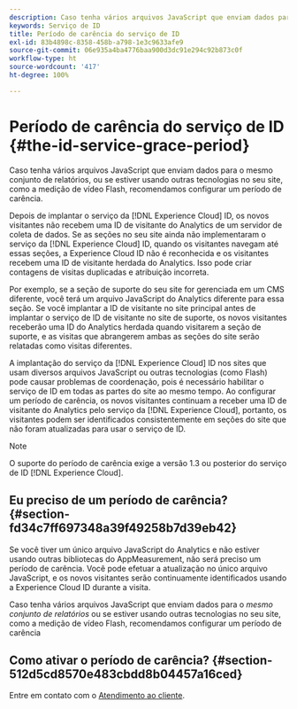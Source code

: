 ```yaml
---
description: Caso tenha vários arquivos JavaScript que enviam dados para o mesmo conjunto de relatórios, ou se estiver usando outras tecnologias no seu site, como a medição de vídeo Flash, recomendamos configurar um período de carência.
keywords: Serviço de ID
title: Período de carência do serviço de ID
exl-id: 83b4898c-8358-458b-a798-1e3c9633afe9
source-git-commit: 06e935a4ba4776baa900d3dc91e294c92b873c0f
workflow-type: ht
source-wordcount: '417'
ht-degree: 100%

---
```


# Período de carência do serviço de ID {#the-id-service-grace-period}

Caso tenha vários arquivos JavaScript que enviam dados para o mesmo conjunto de relatórios, ou se estiver usando outras tecnologias no seu site, como a medição de vídeo Flash, recomendamos configurar um período de carência.

Depois de implantar o serviço da [!DNL Experience Cloud] ID, os novos visitantes não recebem uma ID de visitante do Analytics de um servidor de coleta de dados. Se as seções no seu site ainda não implementaram o serviço da [!DNL Experience Cloud] ID, quando os visitantes navegam até essas seções, a Experience Cloud ID não é reconhecida e os visitantes recebem uma ID de visitante herdada do Analytics. Isso pode criar contagens de visitas duplicadas e atribuição incorreta.

Por exemplo, se a seção de suporte do seu site for gerenciada em um CMS diferente, você terá um arquivo JavaScript do Analytics diferente para essa seção. Se você implantar a ID de visitante no site principal antes de implantar o serviço de ID de visitante no site de suporte, os novos visitantes receberão uma ID do Analytics herdada quando visitarem a seção de suporte, e as visitas que abrangerem ambas as seções do site serão relatadas como visitas diferentes.

A implantação do serviço da [!DNL Experience Cloud] ID nos sites que usam diversos arquivos JavaScript ou outras tecnologias (como Flash) pode causar problemas de coordenação, pois é necessário habilitar o serviço de ID em todas as partes do site ao mesmo tempo. Ao configurar um período de carência, os novos visitantes continuam a receber uma ID de visitante do Analytics pelo serviço da [!DNL Experience Cloud], portanto, os visitantes podem ser identificados consistentemente em seções do site que não foram atualizadas para usar o serviço de ID.

>[!NOTE]
>
>O suporte do período de carência exige a versão 1.3 ou posterior do serviço de ID [!DNL Experience Cloud].

## Eu preciso de um período de carência? {#section-fd34c7ff697348a39f49258b7d39eb42}

Se você tiver um único arquivo JavaScript do Analytics e não estiver usando outras bibliotecas do AppMeasurement, não será preciso um período de carência. Você pode efetuar a atualização no único arquivo JavaScript, e os novos visitantes serão continuamente identificados usando a Experience Cloud ID durante a visita.

Caso tenha vários arquivos JavaScript que enviam dados para o *mesmo conjunto de relatórios* ou se estiver usando outras tecnologias no seu site, como a medição de vídeo Flash, recomendamos configurar um período de carência

## Como ativar o período de carência? {#section-512d5cd8570e483cbdd8b04457a16ced}

Entre em contato com o [Atendimento ao cliente](https://helpx.adobe.com/br/marketing-cloud/contact-support.html).
